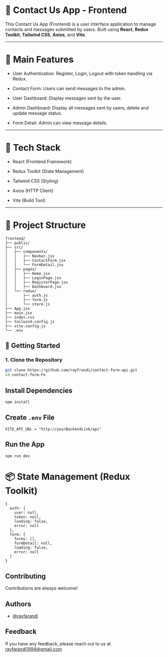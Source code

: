 # 🌟 Contact Us App - Frontend
This Contact Us App (Frontend) is a user interface application to manage contacts and messages submitted by users. Built using **React**, **Redux Toolkit**, **Tailwind CSS**, **Axios**, and **Vite**.

---

# 📌 Main Features
- User Authentication: Register, Login, Logout with token handling via Redux.

- Contact Form: Users can send messages to the admin.

- User Dashboard: Display messages sent by the user.

- Admin Dashboard: Display all messages sent by users, delete and update message status.

- Form Detail: Admin can view message details.

---

# 🔨 Tech Stack
- React (Frontend Framework)

- Redux Toolkit (State Management)

- Tailwind CSS (Styling)

- Axios (HTTP Client)

- Vite (Build Tool)

---

# 📂 Project Structure
```
frontend/
├── public/
├── src/
│   ├── components/
│   │   ├── Navbar.jsx
│   │   ├── ContactForm.jsx
│   │   └── FormDetail.jsx
│   ├── pages/
│   │   ├── Home.jsx
│   │   ├── LoginPage.jsx
│   │   ├── RegisterPage.jsx
│   │   ├── Dashboard.jsx
│   └── redux/
│       ├── auth.js
│       ├── form.js
│       └── store.js
├── App.jsx
├── main.jsx
├── index.css
├── tailwind.config.js
├── vite.config.js
└── .env
```

## 🚀 Getting Started

### 1. Clone the Repository

```bash
git clone https://github.com/rayfrandi/contact-form-api.git
cd contact-form-Fe
```
 ## Install Dependencies
 ```bash
 npm install
```
## Create `.env` File
 

 ```
VITE_API_URL = "http://yourBackendLink/api"

 ```
## Run the App
```
npm run dev

```

# 📦 State Management (Redux Toolkit)
```
{
  auth: {
    user: null,
    token: null,
    loading: false,
    error: null
  },
  form: {
    forms: [],
    formDetail: null,
    loading: false,
    error: null
  }
}

```

## Contributing

Contributions are always welcome!

## Authors

- [@rayfarandi](https://github.com/rayfarandi)

## Feedback

If you have any feedback, please reach out to us at rayfarandi1994@gmail.com
